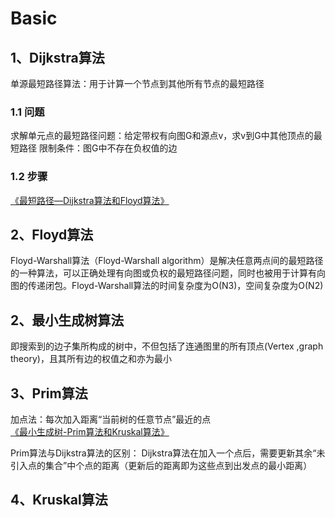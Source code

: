 # Basic


## 1、Dijkstra算法
单源最短路径算法：用于计算一个节点到其他所有节点的最短路径
### 1.1 问题
求解单元点的最短路径问题：给定带权有向图G和源点v，求v到G中其他顶点的最短路径
限制条件：图G中不存在负权值的边
### 1.2 步骤
[《最短路径—Dijkstra算法和Floyd算法》](https://www.cnblogs.com/biyeymyhjob/archive/2012/07/31/2615833.html)


## 2、Floyd算法
Floyd-Warshall算法（Floyd-Warshall algorithm）是解决任意两点间的最短路径的一种算法，可以正确处理有向图或负权的最短路径问题，同时也被用于计算有向图的传递闭包。Floyd-Warshall算法的时间复杂度为O(N3)，空间复杂度为O(N2)



## 2、最小生成树算法
即搜索到的边子集所构成的树中，不但包括了连通图里的所有顶点(Vertex ,graph theory)，且其所有边的权值之和亦为最小

## 3、Prim算法
加点法：每次加入距离“当前树的任意节点”最近的点   
[《最小生成树-Prim算法和Kruskal算法》](https://www.cnblogs.com/biyeymyhjob/archive/2012/07/30/2615542.html)

Prim算法与Dijkstra算法的区别：
Dijkstra算法在加入一个点后，需要更新其余“未引入点的集合”中个点的距离（更新后的距离即为这些点到出发点的最小距离）

## 4、Kruskal算法

